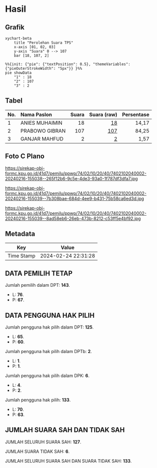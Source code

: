 # Hasil

## Grafik

```mermaid
xychart-beta
    title "Perolehan Suara TPS"
    x-axis [01, 02, 03]
    y-axis "Suara" 0 --> 107
    bar [18, 107, 2]
```

```mermaid
%%{init: {"pie": {"textPosition": 0.5}, "themeVariables": {"pieOuterStrokeWidth": "5px"}} }%%
pie showData
    "1" : 18
    "2" : 107
    "3" : 2
```

## Tabel

| No. | Nama Paslon    | Suara | Suara (raw) | Persentase |
|:--- |:-------------- | -----:| -----------:| ----------:|
| 1   | ANIES MUHAIMIN | 18    | [18][p-1]   | 14,17      |
| 2   | PRABOWO GIBRAN | 107   | [107][p-2]  | 84,25      |
| 3   | GANJAR MAHFUD  | 2     | [2][p-3]    | 1,57       |


[p-1]: https://github.com/gigit-pemilu/pemilu-2024-74-sulawesi-tenggara/blob/main/pilpres/hitung-suara/sub/74-sulawesi-tenggara/sub/02-konawe/sub/10-abuki/sub/2040-padangguni-utama/sub/002-tps/sub/paslon-1.txt
[p-2]: https://github.com/gigit-pemilu/pemilu-2024-74-sulawesi-tenggara/blob/main/pilpres/hitung-suara/sub/74-sulawesi-tenggara/sub/02-konawe/sub/10-abuki/sub/2040-padangguni-utama/sub/002-tps/sub/paslon-2.txt
[p-3]: https://github.com/gigit-pemilu/pemilu-2024-74-sulawesi-tenggara/blob/main/pilpres/hitung-suara/sub/74-sulawesi-tenggara/sub/02-konawe/sub/10-abuki/sub/2040-padangguni-utama/sub/002-tps/sub/paslon-3.txt

## Foto C Plano

https://sirekap-obj-formc.kpu.go.id/41d7/pemilu/ppwp/74/02/10/20/40/7402102040002-20240216-155038--265f12b6-9c5e-4de3-93a0-1f787df3dfa7.jpg

https://sirekap-obj-formc.kpu.go.id/41d7/pemilu/ppwp/74/02/10/20/40/7402102040002-20240216-155039--7b308bae-684d-4ee9-b431-75b58ca6ed3d.jpg

https://sirekap-obj-formc.kpu.go.id/41d7/pemilu/ppwp/74/02/10/20/40/7402102040002-20240216-155039--8ad58eb6-26eb-473b-8212-c53ff5e4bf92.jpg


## Metadata

| Key        | Value               |
| ---------- | ------------------- |
| Time Stamp | 2024-02-24 22:31:28 |


## DATA PEMILIH TETAP

Jumlah pemilih dalam DPT: **143**.
 * L: **76**.
 * P: **67**.

## DATA PENGGUNA HAK PILIH

Jumlah pengguna hak pilih dalam DPT: **125**.
 * L: **65**.
 * P: **60**.

Jumlah pengguna hak pilih dalam DPTb: **2**.
 * L: **1**.
 * P: **1**.

Jumlah pengguna hak pilih dalam DPK: **6**.
 * L: **4**.
 * P: **2**.

Jumlah pengguna hak pilih: **133**.
 * L: **70**.
 * P: **63**.

## JUMLAH SUARA SAH DAN TIDAK SAH

JUMLAH SELURUH SUARA SAH: **127**.

JUMLAH SUARA TIDAK SAH: **6**.

JUMLAH SELURUH SUARA SAH DAN SUARA TIDAK SAH: **133**.



